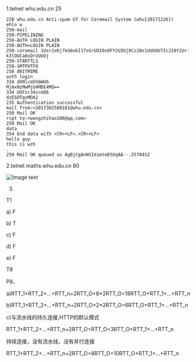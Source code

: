1.telnet whu.edu.cn 25

```
220 whu.edu.cn Anti-spam GT for Coremail System (whu[20171226])
ehlo w
250-mail
250-PIPELINING
250-AUTH LOGIN PLAIN
250-AUTH=LOGIN PLAIN
250-coremail 1Uxr2xKj7kG0xkI17xGrUDI0s8FY2U3Uj8Cz28x1UUUUU7Ic2I0Y2Ur-k3lOUCa0xDrUUUUj
250-STARTTLS
250-SMTPUTF8
250 8BITMIME
auth login
334 dXNlcm5hbWU6
MjAxNzMwMjU4MDE4MQ==
334 UGFzc3dvcmQ6
dzE5OTgxMDA2
235 Authentication successful
mail from:<2017302580181@whu.edu.cn>
250 Mail OK
rcpt to:<wangzhihao106@qq.com>
250 Mail OK
data
354 End data with <CR><LF>.<CR><LF>
hello guy
this is wzh
.
250 Mail OK queued as AgBjCgAnNSIeimteD5UqAA--.25784S2
```

2.telnet maths.whu.edu.cn 80

![Image text](https://github.com/silencewzh/photo/raw/master/telnet80.png)

3.

T1

a) F

b) T

c) F

d) F

e) F

T8

P8、

a)RTT_1+RTT_2+...+RTT_n+2RTT_O+8*2RTT_O=18RTT_O+RTT_1+...+RTT_n

b)RTT_1+RTT_2+...+RTT_n+2RTT_O+2*2RTT_O=6RTT_O+RTT_1+...+RTT_n

c)与流水线的持久连接,HTTP的默认模式

RTT_1+RTT_2+...+RTT_n+2RTT_O+RTT_O=3RTT_O+RTT_1+...+RTT_n

持续连接，没有流水线，没有并行连接

RTT_1+RTT_2+...+RTT_n+2RTT_O+8RTT_O=10RTT_O+RTT_1+...+RTT_n